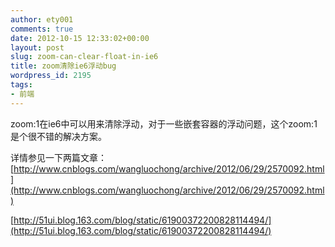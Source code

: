 ```yaml
---
author: ety001
comments: true
date: 2012-10-15 12:33:02+00:00
layout: post
slug: zoom-can-clear-float-in-ie6
title: zoom清除ie6浮动bug
wordpress_id: 2195
tags:
- 前端
---
```


zoom:1在ie6中可以用来清除浮动，对于一些嵌套容器的浮动问题，这个zoom:1是个很不错的解决方案。



详情参见一下两篇文章：[http://www.cnblogs.com/wangluochong/archive/2012/06/29/2570092.html](http://www.cnblogs.com/wangluochong/archive/2012/06/29/2570092.html)

[http://51ui.blog.163.com/blog/static/61900372200828114494/](http://51ui.blog.163.com/blog/static/61900372200828114494/)
